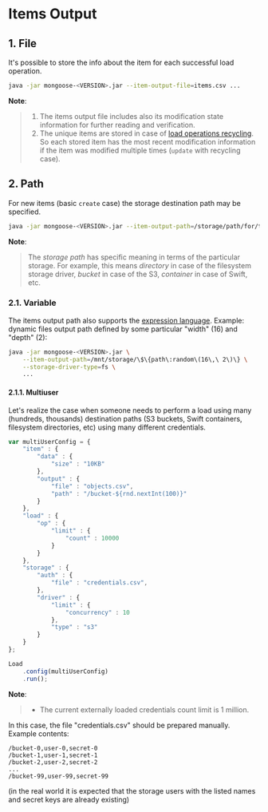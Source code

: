 # Items Output

## 1. File

It's possible to store the info about the item for each successful load operation.
```bash
java -jar mongoose-<VERSION>.jar --item-output-file=items.csv ...
```
**Note**:
> 1. The items output file includes also its modification state information for further reading and verification.
> 2. The unique items are stored in case of [load operations recycling](../../load/operations/recycling). So each stored
> item has the most recent modification information if the item was modified multiple times (`update` with recycling
> case).

## 2. Path

For new items (basic `create` case) the storage destination path may be specified.
```bash
java -jar mongoose-<VERSION>.jar --item-output-path=/storage/path/for/the/new/items
```

**Note**:
> The *storage path* has specific meaning in terms of the particular storage. For example, this means *directory* in
> case of the filesystem storage driver, *bucket* in case of the S3, *container* in case of Swift, etc.

### 2.1. Variable

The items output path also supports the [expression language](../../../../src/main/java/com/emc/mongoose/config/el/README.md).
Example: dynamic files output path defined by some particular "width" (16) and "depth" (2):
```bash
java -jar mongoose-<VERSION>.jar \
    --item-output-path=/mnt/storage/\$\{path\:random\(16\,\ 2\)\} \
    --storage-driver-type=fs \
    ...
```

#### 2.1.1. Multiuser

Let's realize the case when someone needs to perform a load using many (hundreds, thousands)
destination paths (S3 buckets, Swift containers, filesystem directories, etc) using many different
credentials.

```javascript
var multiUserConfig = {
    "item" : {
        "data" : {
            "size" : "10KB"
        },
        "output" : {
            "file" : "objects.csv",
            "path" : "/bucket-${rnd.nextInt(100)}"
        }
    },
    "load" : {
        "op" : {
            "limit" : {
                "count" : 10000
            }
        }
    },
    "storage" : {
        "auth" : {
            "file" : "credentials.csv",
        },
        "driver" : {
            "limit" : {
                "concurrency" : 10
            },
            "type" : "s3"
        }
    }
};

Load
    .config(multiUserConfig)
    .run();
```

**Note**:
> * The current externally loaded credentials count limit is 1 million.

In this case, the file "credentials.csv" should be prepared manually. Example contents:
```
/bucket-0,user-0,secret-0
/bucket-1,user-1,secret-1
/bucket-2,user-2,secret-2
...
/bucket-99,user-99,secret-99
```
(in the real world it is expected that the storage users with the listed names and secret keys are already existing)
